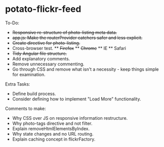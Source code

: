# potato-flickr-feed

To-Do:
* ~~Responsive re-structure of photo-listing meta data.~~
* ~~app.js: Make the routerProvider catchers safer and less explicit.~~
* ~~Create directive for photo-listing.~~
* Cross-browser test.
** ~~Firefox~~
** ~~Chrome~~
** IE
** Safari
* ~~Tidy Angular file structure.~~
* Add explanatory comments.
* Remove unnecessary commenting.
* Go through CSS and remove what isn't a necessity - keep things simple for examination.

Extra Tasks:
* Define build process.
* Consider defining how to implement "Load More" functionality.

Comments to make:
* Why CSS over JS on responsive information restructure.
* Why photo-tags directive and not filter.
* Explain removeHtmlElementsByIndex.
* Why state changes and no URL routing.
* Explain caching concept in flickrFactory.